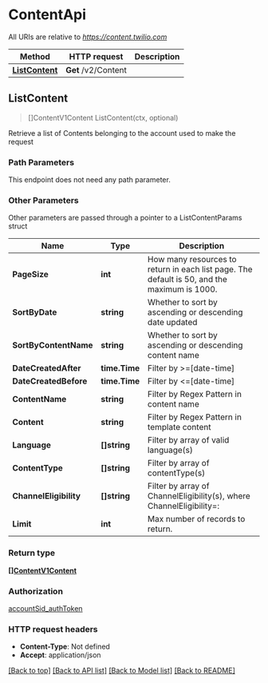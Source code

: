 # ContentApi

All URIs are relative to *https://content.twilio.com*

Method | HTTP request | Description
------------- | ------------- | -------------
[**ListContent**](ContentApi.md#ListContent) | **Get** /v2/Content | 



## ListContent

> []ContentV1Content ListContent(ctx, optional)



Retrieve a list of Contents belonging to the account used to make the request

### Path Parameters

This endpoint does not need any path parameter.

### Other Parameters

Other parameters are passed through a pointer to a ListContentParams struct


Name | Type | Description
------------- | ------------- | -------------
**PageSize** | **int** | How many resources to return in each list page. The default is 50, and the maximum is 1000.
**SortByDate** | **string** | Whether to sort by ascending or descending date updated
**SortByContentName** | **string** | Whether to sort by ascending or descending content name
**DateCreatedAfter** | **time.Time** | Filter by >=[date-time]
**DateCreatedBefore** | **time.Time** | Filter by <=[date-time]
**ContentName** | **string** | Filter by Regex Pattern in content name
**Content** | **string** | Filter by Regex Pattern in template content
**Language** | **[]string** | Filter by array of valid language(s)
**ContentType** | **[]string** | Filter by array of contentType(s)
**ChannelEligibility** | **[]string** | Filter by array of ChannelEligibility(s), where ChannelEligibility=<channel>:<status>
**Limit** | **int** | Max number of records to return.

### Return type

[**[]ContentV1Content**](ContentV1Content.md)

### Authorization

[accountSid_authToken](../README.md#accountSid_authToken)

### HTTP request headers

- **Content-Type**: Not defined
- **Accept**: application/json

[[Back to top]](#) [[Back to API list]](../README.md#documentation-for-api-endpoints)
[[Back to Model list]](../README.md#documentation-for-models)
[[Back to README]](../README.md)

